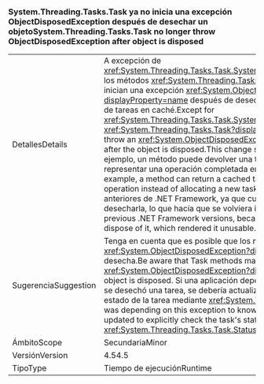 ### <a name="systemthreadingtaskstask-no-longer-throw-objectdisposedexception-after-object-is-disposed"></a><span data-ttu-id="91997-101">System.Threading.Tasks.Task ya no inicia una excepción ObjectDisposedException después de desechar un objeto</span><span class="sxs-lookup"><span data-stu-id="91997-101">System.Threading.Tasks.Task no longer throw ObjectDisposedException after object is disposed</span></span>

|   |   |
|---|---|
|<span data-ttu-id="91997-102">Detalles</span><span class="sxs-lookup"><span data-stu-id="91997-102">Details</span></span>|<span data-ttu-id="91997-103">A excepción de <xref:System.Threading.Tasks.Task.System%23IAsyncResult%23AsyncWaitHandle>, los métodos <xref:System.Threading.Tasks.Task?displayProperty=name> ya no inician una excepción <xref:System.ObjectDisposedException?displayProperty=name> después de desechar el objeto. Este cambio admite el uso de tareas en caché.</span><span class="sxs-lookup"><span data-stu-id="91997-103">Except for <xref:System.Threading.Tasks.Task.System%23IAsyncResult%23AsyncWaitHandle>, <xref:System.Threading.Tasks.Task?displayProperty=name> methods no longer throw an <xref:System.ObjectDisposedException?displayProperty=name> exception after the object is disposed.This change supports the use of cached tasks.</span></span> <span data-ttu-id="91997-104">Por ejemplo, un método puede devolver una tarea almacenada en caché para representar una operación completada en lugar de asignar una nueva tarea.</span><span class="sxs-lookup"><span data-stu-id="91997-104">For example, a method can return a cached task to represent an already completed operation instead of allocating a new task.</span></span> <span data-ttu-id="91997-105">Esto no era posible en versiones anteriores de .NET Framework, ya que cualquier consumidor de la tarea podía desecharla, lo que hacía que se volviera inutilizable.</span><span class="sxs-lookup"><span data-stu-id="91997-105">This was impossible in previous .NET Framework versions, because any consumer of the task could dispose of it, which rendered it unusable.</span></span>|
|<span data-ttu-id="91997-106">Sugerencia</span><span class="sxs-lookup"><span data-stu-id="91997-106">Suggestion</span></span>|<span data-ttu-id="91997-107">Tenga en cuenta que es posible que los métodos Task ya no inicien excepciones <xref:System.ObjectDisposedException?displayProperty=name> cuando el objeto se desecha.</span><span class="sxs-lookup"><span data-stu-id="91997-107">Be aware that Task methods may no longer throw <xref:System.ObjectDisposedException?displayProperty=name> in cases when the object is disposed.</span></span> <span data-ttu-id="91997-108">Si una aplicación dependía de esta excepción para conocer que se desechó una tarea, se debería actualizar para comprobar de forma explícita el estado de la tarea mediante <xref:System.Threading.Tasks.Task.Status>.</span><span class="sxs-lookup"><span data-stu-id="91997-108">If an app was depending on this exception to know that a task was disposed, it should be updated to explicitly check the task's status using <xref:System.Threading.Tasks.Task.Status>.</span></span>|
|<span data-ttu-id="91997-109">Ámbito</span><span class="sxs-lookup"><span data-stu-id="91997-109">Scope</span></span>|<span data-ttu-id="91997-110">Secundaria</span><span class="sxs-lookup"><span data-stu-id="91997-110">Minor</span></span>|
|<span data-ttu-id="91997-111">Versión</span><span class="sxs-lookup"><span data-stu-id="91997-111">Version</span></span>|<span data-ttu-id="91997-112">4.5</span><span class="sxs-lookup"><span data-stu-id="91997-112">4.5</span></span>|
|<span data-ttu-id="91997-113">Tipo</span><span class="sxs-lookup"><span data-stu-id="91997-113">Type</span></span>|<span data-ttu-id="91997-114">Tiempo de ejecución</span><span class="sxs-lookup"><span data-stu-id="91997-114">Runtime</span></span>|

